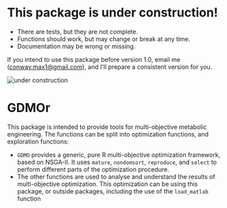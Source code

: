 This package is under construction! 
=================================
- There are tests, but they are not complete.
- Functions should work, but may change or break at any time.
- Documentation may be wrong or missing.

If you intend to use this package before version 1.0, email me (conway.max1@gmail.com), and I'll prepare a consistent version for you.

![under construction](http://images.all-free-download.com/images/graphiclarge/under_construction_template_241387.jpg)

GDMOr
=====
This package is intended to provide tools for multi-objective metabolic engineering.
The functions can be split into optimization functions, and exploration functions:
- `GDMO` provides a generic, pure R multi-objective optimization framework, based on NSGA-II. It uses `mature`, `nondomsort`, `reproduce`, and `select` to perform different parts of the optimization procedure.
- The other functions are used to analyse and understand the results of multi-objective optimization. This optimization can be using this package, or outside packages, including the use of the `load_matlab` function